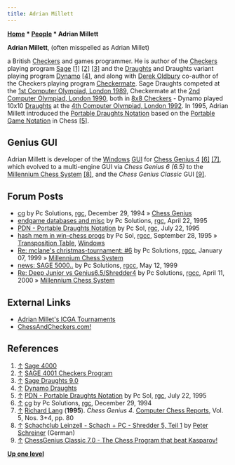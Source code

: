 ```yaml
---
title: Adrian Millett
---
```

**[Home](Home "Home") * [People](People "People") * Adrian Millett**

**Adrian Millett**, (often misspelled as Adrian Millet)

a British [Checkers](Checkers "Checkers") and games programmer. He is author of the [Checkers](Checkers "Checkers") playing program [Sage](https://www.game-ai-forum.org/icga-tournaments/program.php?id=340)
<a id="cite-note-1" href="#cite-ref-1">[1]</a> <a id="cite-note-2" href="#cite-ref-2">[2]</a> <a id="cite-note-3" href="#cite-ref-3">[3]</a>
and the [Draughts](Draughts "Draughts") and Draughts variant playing program [Dynamo](https://www.game-ai-forum.org/icga-tournaments/program.php?id=279) <a id="cite-note-4" href="#cite-ref-4">[4]</a>,
and along with [Derek Oldbury](Derek_Oldbury "Derek Oldbury") co-author of the Checkers playing program [Checkermate](https://www.game-ai-forum.org/icga-tournaments/program.php?id=390). Sage Draughts competed at the [1st Computer Olympiad, London 1989](1st_Computer_Olympiad#Checkers "1st Computer Olympiad"),
Checkermate at the [2nd Computer Olympiad, London 1990](2nd_Computer_Olympiad#Checkers "2nd Computer Olympiad"), both in [8x8 Checkers](Checkers "Checkers") - Dynamo played 10x10 [Draughts](Draughts "Draughts") at the [4th Computer Olympiad, London 1992](4th_Computer_Olympiad#Draughts "4th Computer Olympiad").
In 1995, Adrian Millett introduced the [Portable Draughts Notation](https://en.wikipedia.org/wiki/Portable_Draughts_Notation) based on the [Portable Game Notation](Portable_Game_Notation "Portable Game Notation") in Chess <a id="cite-note-5" href="#cite-ref-5">[5]</a>.

## Genius GUI

Adrian Millett is developer of the [Windows](Windows "Windows") [GUI](GUI "GUI") for [Chess Genius 4](Chess_Genius "Chess Genius") <a id="cite-note-6" href="#cite-ref-6">[6]</a>
<a id="cite-note-7" href="#cite-ref-7">[7]</a>, which evolved to a multi-engine GUI via *Chess Genius 6 (6.5)* to the [Millennium Chess System](Millennium_Chess_System "Millennium Chess System") <a id="cite-note-8" href="#cite-ref-8">[8]</a>, and the *Chess Genius Classic* GUI <a id="cite-note-9" href="#cite-ref-9">[9]</a>.

## Forum Posts

- [cg](https://groups.google.com/d/msg/rec.games.chess/Lm5NFuW-xGc/7qFhcsXnEHgJ) by Pc Solutions, [rgc](Computer_Chess_Forums "Computer Chess Forums"), December 29, 1994 » [Chess Genius](Chess_Genius "Chess Genius")
- [endgame databases and misc](https://groups.google.com/d/msg/rec.games.chess/W2Q_ncUe4ic/IryZG3M2uq4J) by Pc Solutions, [rgc](Computer_Chess_Forums "Computer Chess Forums"), April 22, 1995
- [PDN - Portable Draughts Notation](https://groups.google.com/d/msg/rec.games.chess/_bc_FD4tSFI/nZq6ifCR58cJ) by Pc Sol, [rgc](Computer_Chess_Forums "Computer Chess Forums"), July 22, 1995
- [hash mem in win-chess progs](https://groups.google.com/d/msg/rec.games.chess.computer/Taxgk4l-S90/ggkiWEVavYsJ) by Pc Sol, [rgcc](Computer_Chess_Forums "Computer Chess Forums"), September 28, 1995 » [Transposition Table](Transposition_Table "Transposition Table"), [Windows](Windows "Windows")
- [Re: mclane's christmas-tournament: #6](https://groups.google.com/d/msg/rec.games.chess.computer/unxpiF7o664/0kfkh6k75scJ) by Pc Solutions, [rgcc](Computer_Chess_Forums "Computer Chess Forums"), January 07, 1999 » [Millennium Chess System](Millennium_Chess_System "Millennium Chess System")
- [news: SAGE 5000..](https://groups.google.com/d/msg/rec.games.chess.computer/txlECoRty3I/zqCKUAmfEIoJ) by Pc Solutions, [rgcc](Computer_Chess_Forums "Computer Chess Forums"), May 12, 1999
- [Re: Deep Junior vs Genius6.5/Shredder4](https://groups.google.com/d/msg/rec.games.chess.computer/v_PISAiOR3A/E2T3aibd0P0J) by Pc Solutions, [rgcc](Computer_Chess_Forums "Computer Chess Forums"), April 11, 2000 » [Millennium Chess System](Millennium_Chess_System "Millennium Chess System")

## External Links

- [Adrian Millet's ICGA Tournaments](https://www.game-ai-forum.org/icga-tournaments/person.php?id=269)
- [ChessAndCheckers.com!](http://pcsol-sage.tripod.com/pages/pcsol.htm)

## References

1. <a id="cite-ref-1" href="#cite-note-1">↑</a> [Sage 4000](https://mdgsoft.home.xs4all.nl/draughts/sage4000.html)
1. <a id="cite-ref-2" href="#cite-note-2">↑</a> [SAGE 4001 Checkers Program](https://mdgsoft.home.xs4all.nl/draughts/sage4001.html)
1. <a id="cite-ref-3" href="#cite-note-3">↑</a> [Sage Draughts 9.0](http://pcsol-sage.tripod.com/pages/sage.htm)
1. <a id="cite-ref-4" href="#cite-note-4">↑</a> [Dynamo Draughts](http://pcsol-sage.tripod.com/pages/dynamo.htm)
1. <a id="cite-ref-5" href="#cite-note-5">↑</a> [PDN - Portable Draughts Notation](https://groups.google.com/d/msg/rec.games.chess/_bc_FD4tSFI/nZq6ifCR58cJ) by Pc Sol, [rgc](Computer_Chess_Forums "Computer Chess Forums"), July 22, 1995
1. <a id="cite-ref-6" href="#cite-note-6">↑</a> [cg](https://groups.google.com/d/msg/rec.games.chess/Lm5NFuW-xGc/7qFhcsXnEHgJ) by Pc Solutions, [rgc](Computer_Chess_Forums "Computer Chess Forums"), December 29, 1994
1. <a id="cite-ref-7" href="#cite-note-7">↑</a> [Richard Lang](Richard_Lang "Richard Lang") (**1995**). *Chess Genius 4*. [Computer Chess Reports](Computer_Chess_Reports "Computer Chess Reports"), Vol. 5, Nos. 3+4, pp. 80
1. <a id="cite-ref-8" href="#cite-note-8">↑</a> [Schachclub Leinzell - Schach + PC - Shredder 5, Teil 1](http://scleinzell.schachvereine.de/p_spielprogramme/shredder5.shtml) by [Peter Schreiner](Peter_Schreiner "Peter Schreiner") (German)
1. <a id="cite-ref-9" href="#cite-note-9">↑</a> [ChessGenius Classic 7.0 - The Chess Program that beat Kasparov!](http://pcsol-sage.tripod.com/pages/chess.htm)

**[Up one level](People "People")**

